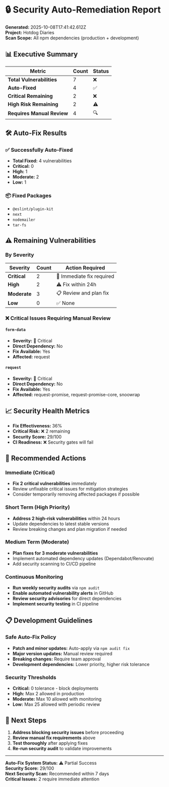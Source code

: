 # 🔒 Security Auto-Remediation Report

**Generated:** 2025-10-08T17:41:42.612Z  
**Project:** Hotdog Diaries  
**Scan Scope:** All npm dependencies (production + development)

## 📊 Executive Summary

| Metric | Count | Status |
|--------|--------|--------|
| **Total Vulnerabilities** | 7 | ❌ |
| **Auto-Fixed** | 4 | ✅ |
| **Critical Remaining** | 2 | ❌ |
| **High Risk Remaining** | 2 | ⚠️ |
| **Requires Manual Review** | 4 | 🔍 |

## 🛠️ Auto-Fix Results

### ✅ Successfully Auto-Fixed
- **Total Fixed:** 4 vulnerabilities
- **Critical:** 0
- **High:** 1
- **Moderate:** 2
- **Low:** 1


### 📦 Fixed Packages
- `@eslint/plugin-kit`
- `next`
- `nodemailer`
- `tar-fs`


## ⚠️ Remaining Vulnerabilities

### By Severity
| Severity | Count | Action Required |
|----------|-------|-----------------|
| **Critical** | 2 | 🚨 Immediate fix required |
| **High** | 2 | ⚠️ Fix within 24h |
| **Moderate** | 3 | 📋 Review and plan fix |
| **Low** | 0 | ✅ None |


### ❌ Critical Issues Requiring Manual Review


#### `form-data`
- **Severity:** 🚨 Critical
- **Direct Dependency:** No
- **Fix Available:** Yes
- **Affected:** request


#### `request`
- **Severity:** 🚨 Critical
- **Direct Dependency:** No
- **Fix Available:** Yes
- **Affected:** request-promise, request-promise-core, snoowrap





## 📈 Security Health Metrics

- **Fix Effectiveness:** 36%
- **Critical Risk:** ❌ 2 remaining
- **Security Score:** 29/100
- **CI Readiness:** ❌ Security gates will fail

## 🔧 Recommended Actions

### Immediate (Critical)

- **Fix 2 critical vulnerabilities** immediately
- Review unfixable critical issues for mitigation strategies
- Consider temporarily removing affected packages if possible


### Short Term (High Priority)

- **Address 2 high-risk vulnerabilities** within 24 hours
- Update dependencies to latest stable versions
- Review breaking changes and plan migration if needed


### Medium Term (Moderate)

- **Plan fixes for 3 moderate vulnerabilities**
- Implement automated dependency updates (Dependabot/Renovate)
- Add security scanning to CI/CD pipeline


### Continuous Monitoring
- **Run weekly security audits** via `npm audit`
- **Enable automated vulnerability alerts** in GitHub
- **Review security advisories** for direct dependencies
- **Implement security testing** in CI pipeline

## 📋 Development Guidelines

### Safe Auto-Fix Policy
- **Patch and minor updates:** Auto-apply via `npm audit fix`
- **Major version updates:** Manual review required
- **Breaking changes:** Require team approval
- **Development dependencies:** Lower priority, higher risk tolerance

### Security Thresholds
- **Critical:** 0 tolerance - block deployments
- **High:** Max 2 allowed in production
- **Moderate:** Max 10 allowed with monitoring
- **Low:** Max 25 allowed with periodic review

## 🚀 Next Steps


1. **Address blocking security issues** before proceeding
2. **Review manual fix requirements** above
3. **Test thoroughly** after applying fixes
4. **Re-run security audit** to validate improvements


---

**Auto-Fix System Status:** ⚠️ Partial Success  
**Security Score:** 29/100  
**Next Security Scan:** Recommended within 7 days  
**Critical Issues:** 2 require immediate attention
